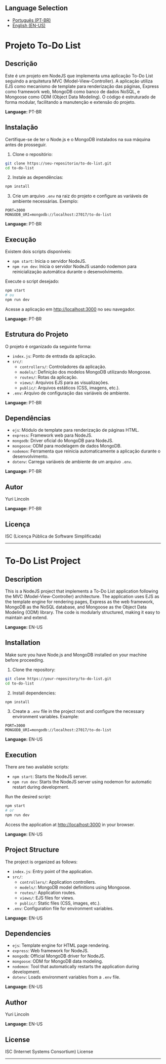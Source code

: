 ## Language Selection

- [Português (PT-BR)](#projeto-to-do-list)
- [English (EN-US)](#to-do-list-project)


# Projeto To-Do List

## Descrição

Este é um projeto em NodeJS que implementa uma aplicação To-Do List seguindo a arquitetura MVC (Model-View-Controller). A aplicação utiliza EJS como mecanismo de template para renderização das páginas, Express como framework web, MongoDB como banco de dados NoSQL, e Mongoose como ODM (Object Data Modeling). O código é estruturado de forma modular, facilitando a manutenção e extensão do projeto.

**Language:** PT-BR

## Instalação

Certifique-se de ter o Node.js e o MongoDB instalados na sua máquina antes de prosseguir.

1. Clone o repositório:

```bash
git clone https://seu-repositorio/to-do-list.git
cd to-do-list
```

2. Instale as dependências:

```bash
npm install
```

3. Crie um arquivo `.env` na raiz do projeto e configure as variáveis de ambiente necessárias. Exemplo:

```env
PORT=3000
MONGODB_URI=mongodb://localhost:27017/to-do-list
```

**Language:** PT-BR

## Execução

Existem dois scripts disponíveis:

- `npm start`: Inicia o servidor NodeJS.
- `npm run dev`: Inicia o servidor NodeJS usando nodemon para reinicialização automática durante o desenvolvimento.

Execute o script desejado:

```bash
npm start
# ou
npm run dev
```

Acesse a aplicação em [http://localhost:3000](http://localhost:3000) no seu navegador.

**Language:** PT-BR

## Estrutura do Projeto

O projeto é organizado da seguinte forma:

- `index.js`: Ponto de entrada da aplicação.
- `src/`:
  - `controllers/`: Controladores da aplicação.
  - `models/`: Definição dos modelos MongoDB utilizando Mongoose.
  - `routes/`: Rotas da aplicação.
  - `views/`: Arquivos EJS para as visualizações.
  - `public/`: Arquivos estáticos (CSS, imagens, etc.).
- `.env`: Arquivo de configuração das variáveis de ambiente.

**Language:** PT-BR

## Dependências

- `ejs`: Módulo de template para renderização de páginas HTML.
- `express`: Framework web para NodeJS.
- `mongodb`: Driver oficial do MongoDB para NodeJS.
- `mongoose`: ODM para modelagem de dados MongoDB.
- `nodemon`: Ferramenta que reinicia automaticamente a aplicação durante o desenvolvimento.
- `dotenv`: Carrega variáveis de ambiente de um arquivo `.env`.

**Language:** PT-BR

## Autor

Yuri Lincoln

**Language:** PT-BR

## Licença

ISC (Licença Pública de Software Simplificada)

---

# To-Do List Project

## Description

This is a NodeJS project that implements a To-Do List application following the MVC (Model-View-Controller) architecture. The application uses EJS as the template engine for rendering pages, Express as the web framework, MongoDB as the NoSQL database, and Mongoose as the Object Data Modeling (ODM) library. The code is modularly structured, making it easy to maintain and extend.

**Language:** EN-US

## Installation

Make sure you have Node.js and MongoDB installed on your machine before proceeding.

1. Clone the repository:

```bash
git clone https://your-repository/to-do-list.git
cd to-do-list
```

2. Install dependencies:

```bash
npm install
```

3. Create a `.env` file in the project root and configure the necessary environment variables. Example:

```env
PORT=3000
MONGODB_URI=mongodb://localhost:27017/to-do-list
```

**Language:** EN-US

## Execution

There are two available scripts:

- `npm start`: Starts the NodeJS server.
- `npm run dev`: Starts the NodeJS server using nodemon for automatic restart during development.

Run the desired script:

```bash
npm start
# or
npm run dev
```

Access the application at [http://localhost:3000](http://localhost:3000) in your browser.

**Language:** EN-US

## Project Structure

The project is organized as follows:

- `index.js`: Entry point of the application.
- `src/`:
  - `controllers/`: Application controllers.
  - `models/`: MongoDB model definitions using Mongoose.
  - `routes/`: Application routes.
  - `views/`: EJS files for views.
  - `public/`: Static files (CSS, images, etc.).
- `.env`: Configuration file for environment variables.

**Language:** EN-US

## Dependencies

- `ejs`: Template engine for HTML page rendering.
- `express`: Web framework for NodeJS.
- `mongodb`: Official MongoDB driver for NodeJS.
- `mongoose`: ODM for MongoDB data modeling.
- `nodemon`: Tool that automatically restarts the application during development.
- `dotenv`: Loads environment variables from a `.env` file.

**Language:** EN-US

## Author

Yuri Lincoln

**Language:** EN-US

## License

ISC (Internet Systems Consortium) License

---